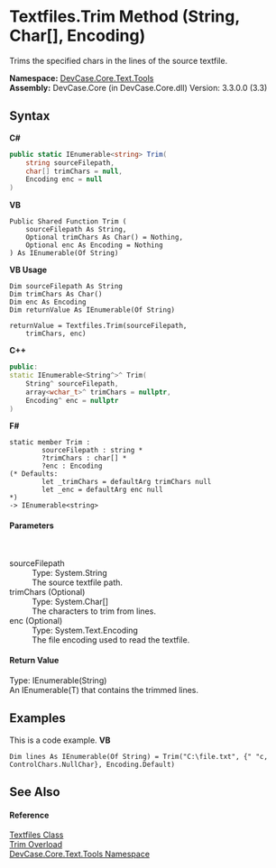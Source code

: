 # Textfiles.Trim Method (String, Char[], Encoding)
 

Trims the specified chars in the lines of the source textfile.

**Namespace:**&nbsp;<a href="N_DevCase_Core_Text_Tools">DevCase.Core.Text.Tools</a><br />**Assembly:**&nbsp;DevCase.Core (in DevCase.Core.dll) Version: 3.3.0.0 (3.3)

## Syntax

**C#**<br />
``` C#
public static IEnumerable<string> Trim(
	string sourceFilepath,
	char[] trimChars = null,
	Encoding enc = null
)
```

**VB**<br />
``` VB
Public Shared Function Trim ( 
	sourceFilepath As String,
	Optional trimChars As Char() = Nothing,
	Optional enc As Encoding = Nothing
) As IEnumerable(Of String)
```

**VB Usage**<br />
``` VB Usage
Dim sourceFilepath As String
Dim trimChars As Char()
Dim enc As Encoding
Dim returnValue As IEnumerable(Of String)

returnValue = Textfiles.Trim(sourceFilepath, 
	trimChars, enc)
```

**C++**<br />
``` C++
public:
static IEnumerable<String^>^ Trim(
	String^ sourceFilepath, 
	array<wchar_t>^ trimChars = nullptr, 
	Encoding^ enc = nullptr
)
```

**F#**<br />
``` F#
static member Trim : 
        sourceFilepath : string * 
        ?trimChars : char[] * 
        ?enc : Encoding 
(* Defaults:
        let _trimChars = defaultArg trimChars null
        let _enc = defaultArg enc null
*)
-> IEnumerable<string> 

```


#### Parameters
&nbsp;<dl><dt>sourceFilepath</dt><dd>Type: System.String<br />The source textfile path.</dd><dt>trimChars (Optional)</dt><dd>Type: System.Char[]<br />The characters to trim from lines.</dd><dt>enc (Optional)</dt><dd>Type: System.Text.Encoding<br />The file encoding used to read the textfile.</dd></dl>

#### Return Value
Type: IEnumerable(String)<br />An IEnumerable(T) that contains the trimmed lines.

## Examples
This is a code example. 
**VB**<br />
``` VB
Dim lines As IEnumerable(Of String) = Trim("C:\file.txt", {" "c, ControlChars.NullChar}, Encoding.Default)
```


## See Also


#### Reference
<a href="T_DevCase_Core_Text_Tools_Textfiles">Textfiles Class</a><br /><a href="Overload_DevCase_Core_Text_Tools_Textfiles_Trim">Trim Overload</a><br /><a href="N_DevCase_Core_Text_Tools">DevCase.Core.Text.Tools Namespace</a><br />